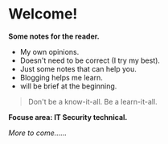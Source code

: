 # Welcome!

**Some notes for the reader.**
- My own opinions.
- Doesn't need to be correct (I try my best).
- Just some notes that can help you.
- Blogging helps me learn. 
- will be brief at the beginning. 

> Don't be a know-it-all. Be a learn-it-all.


**Focuse area: IT Security technical.**

_More to come......_
